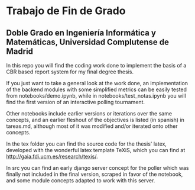 # Trabajo de Fin de Grado
## Doble Grado en Ingeniería Informática y Matemáticas, Universidad Complutense de Madrid

In this repo you will find the coding work done to implement the basis of a CBR based report system for my final degree thesis. 

If you just want to take a general look at the work done, an implementation of the backend modules with some simplified metrics can be easily tested from notebooks/demo.ipynb, while in notebooks/test_notas.ipynb you will find the first version of an interactive polling tournament.

Other notebooks include earlier versions or iterations over the same concepts, and an earlier fleshout of the objectives is listed (in spanish) in tareas.md, although most of it was modified and/or iterated onto other concepts.

In the tex folder you can find the source code for the thesis' latex, developed with the wonderful latex template TeXiS, which you can find at http://gaia.fdi.ucm.es/research/texis/.

In src you can find an early django server concept for the poller which was finally not included in the final version, scraped in favor of the notebook, and some module concepts adapted to work with this server.
